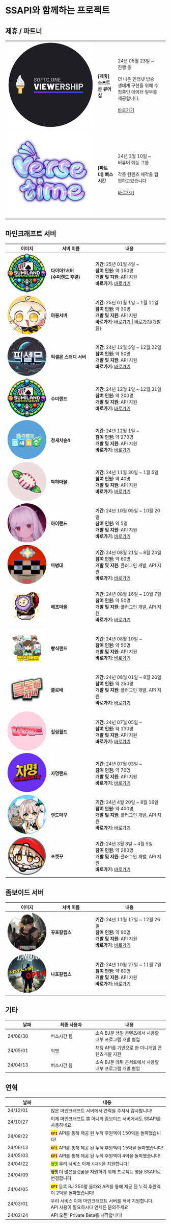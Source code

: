 # SSAPI와 함께하는 프로젝트

## 제휴 / 파트너

<table data-view="cards">
  <tbody>
    <tr>
      <td><img src="../.gitbook/assets/소프트콘 로고" alt=""></td>
      <td><h4><strong>[제휴] 소프트콘 뷰어십</strong></h4></td>
      <td>
        24년 05월 23일 ~<br>
        진행 중<br><br>
        더 나은 인터넷 방송 생태계 구현을 위해 수집중인 데이터 일부를 제공합니다.<br><br>
        <a target="_blank" href="https://viewership.softc.one/">바로가기</a>
      </td>
      <td></td>
    </tr>
    <tr>
      <td><img src="../.gitbook/assets/버스시간 로고" alt="" data-size="original"></td>
      <td><h4><strong>[파트너] 뻐스시간</strong></h4></td>
      <td>
        <p>
          24년 3월 10일 ~<br>
          버튜버 예능 그룹<br><br>
          각종 컨텐츠 제작을 협업하고있습니다<br><br>
          <a target="_blank" href="https://ch.sooplive.co.kr/versetime">바로가기</a>
        </p>
      </td>
      <td></td>
    </tr>
  </tbody>
</table>

## 마인크래프트 서버

<table>
  <thead>
    <tr>
      <th width="122">이미지</th>
      <th width="126">서버 이름</th>
      <th>내용</th>
    </tr>
  </thead>
  <tbody>
    <tr>
      <td><img src="../.gitbook/assets/수미랜드.png" alt="" data-size="original"></td>
      <td><strong>다이아?서버<br>(수미랜드 후열)</strong></td>
      <td>
        <strong>기간:</strong> 25년 01월 4일 ~<br>
        <strong>참여 인원:</strong> 약 150명<br>
        <strong>개발 및 지원:</strong> API 지원<br>
        <strong>바로가기:</strong> <a href="https://ch.sooplive.co.kr/rmlrl771" target="_blank">바로가기</a>
      </td>
    </tr>
    <tr>
      <td><img src="../.gitbook/assets/아봉서버.png" alt="" data-size="original"></td>
      <td><strong>아봉서버</strong></td>
      <td>
        <strong>기간:</strong> 25년 01월 1일 ~ 1월 11일<br>
        <strong>참여 인원:</strong> 약 30명<br>
        <strong>개발 및 지원:</strong> API 지원<br>
        <strong>바로가기:</strong> <a href="https://ch.sooplive.co.kr/rmlrl771" target="_blank">바로가기</a> | <a href="https://mcbmc.imweb.me/" target="_blank">바로가기(개발팀)</a>
      </td>
    </tr>
    <tr>
      <td><img src="../.gitbook/assets/픽셀몬 스터디 서버.png" alt="" data-size="original"></td>
      <td><strong>픽셀몬 스터디 서버</strong></td>
      <td>
        <strong>기간:</strong> 24년 12월 5일 ~ 12월 22일<br>
        <strong>참여 인원:</strong> 약 50명<br>
        <strong>개발 및 지원:</strong> API 지원<br>
        <strong>바로가기:</strong> <a href="https://www.notion.so/1525766dce1c80619941eeb463871d2c" target="_blank">바로가기</a>
      </td>
    </tr>
    <tr>
      <td><img src="../.gitbook/assets/수미랜드.png" alt="" data-size="original"></td>
      <td><strong>수미랜드</strong></td>
      <td>
        <strong>기간:</strong> 24년 12월 1일 ~ 12월 31일<br>
        <strong>참여 인원:</strong> 약 200명<br>
        <strong>개발 및 지원:</strong> API 지원<br>
        <strong>바로가기:</strong> <a href="https://ch.sooplive.co.kr/tnal8675" target="_blank">바로가기</a>
      </td>
    </tr>
    <tr>
      <td><img src="../.gitbook/assets/청새치숲4.png" alt="" data-size="original"></td>
      <td><strong>청새치숲4</strong></td>
      <td>
        <strong>기간:</strong> 24년 12월 1일 ~<br>
        <strong>참여 인원:</strong> 약 270명<br>
        <strong>개발 및 지원:</strong> API 지원<br>
        <strong>바로가기:</strong> <a href="https://ch.sooplive.co.kr/nopek98" target="_blank">바로가기</a>
      </td>
    </tr>
    <tr>
      <td><img src="../.gitbook/assets/박하마을.png" alt="" data-size="original"></td>
      <td><strong>박하마을</strong></td>
      <td>
        <strong>기간:</strong> 24년 11월 30일 ~ 1월 5일<br>
        <strong>참여 인원:</strong> 약 40명<br>
        <strong>개발 및 지원:</strong> API 지원<br>
        <strong>바로가기:</strong> <a href="https://organization-sqq.gitbook.io/minttown" target="_blank">바로가기</a>
      </td>
    </tr>
    <tr>
      <td><img src="../.gitbook/assets/아이랜드.png" alt="" data-size="original"></td>
      <td><strong>아이랜드</strong></td>
      <td>
        <strong>기간:</strong> 24년 10월 05일 ~ 10월 20일<br>
        <strong>참여 인원:</strong> 약 5명<br>
        <strong>개발 및 지원:</strong> API 지원<br>
        <strong>바로가기:</strong> <a href="https://ch.sooplive.co.kr/qlxkals1528" target="_blank">바로가기</a>
      </td>
    </tr>
    <tr>
      <td><img src="../.gitbook/assets/마병대.png" alt="" data-size="original"></td>
      <td><strong>마병대</strong></td>
      <td>
        <strong>기간:</strong> 24년 08월 21일 ~ 8월 24일<br>
        <strong>참여 인원:</strong> 약 60명<br>
        <strong>개발 및 지원:</strong> 플러그인 개발, API 지원<br>
        <strong>바로가기:</strong> <a href="https://ch.sooplive.co.kr/devil0108" target="_blank">바로가기</a>
      </td>
    </tr>
    <tr>
      <td><img src="../.gitbook/assets/해초마을.gif" alt="" data-size="original"></td>
      <td><strong>해초마을</strong></td>
      <td>
        <strong>기간:</strong> 24년 08월 16일 ~ 10월 7일<br>
        <strong>참여 인원:</strong> 약 50명<br>
        <strong>개발 및 지원:</strong> 플러그인 개발, API 지원<br>
        <strong>바로가기:</strong> <a href="https://ch.sooplive.co.kr/kjkj4424" target="_blank">바로가기</a>
      </td>
    </tr>
    <tr>
      <td><img src="../.gitbook/assets/빵식랜드.gif" alt="" data-size="original"></td>
      <td><strong>빵식랜드</strong></td>
      <td>
        <strong>기간:</strong> 24년 08월 10일 ~<br>
        <strong>참여 인원:</strong> 약 50명<br>
        <strong>개발 및 지원:</strong> API 지원<br>
        <strong>바로가기:</strong> <a href="https://ch.sooplive.co.kr/wbs5596" target="_blank">바로가기</a>
      </td>
    </tr>
    <tr>
      <td><img src="../.gitbook/assets/클로배.gif" alt="" data-size="original"></td>
      <td><strong>클로배</strong></td>
      <td>
        <strong>기간:</strong> 24년 08월 01일 ~ 8월 26일<br>
        <strong>참여 인원:</strong> 약 250명<br>
        <strong>개발 및 지원:</strong> 플러그인 개발, API 지원<br>
        <strong>바로가기:</strong> <a href="https://ch.sooplive.co.kr/vf3366" target="_blank">바로가기</a>
      </td>
    </tr>
    <tr>
      <td><img src="../.gitbook/assets/gjm0211 (1).png" alt=""></td>
      <td><strong>힐링월드</strong></td>
      <td>
        <strong>기간:</strong> 24년 07월 05일 ~<br>
        <strong>참여 인원:</strong> 약 130명<br>
        <strong>개발 및 지원:</strong> API 지원<br>
        <strong>바로가기:</strong> <a href="https://ch.sooplive.co.kr/tmlarhf155" target="_blank">바로가기</a>
      </td>
    </tr>
    <tr>
      <td><img src="../.gitbook/assets/gjm0211.png" alt=""></td>
      <td><strong>자명랜드</strong></td>
      <td>
        <strong>기간:</strong> 24년 07월 03일 ~ <br>
        <strong>참여 인원:</strong> 약 70명<br>
        <strong>개발 및 지원:</strong> API 지원<br>
        <strong>바로가기:</strong> <a href="https://ch.sooplive.co.kr/gjm0211" target="_blank">바로가기</a>
      </td>
    </tr>
    <tr>
      <td><img src="../.gitbook/assets/랜드마꾸 로고" alt=""></td>
      <td><strong>랜드마꾸</strong></td>
      <td>
        <strong>기간:</strong> 24년 4월 20일 ~ 8월 16일<br>
        <strong>참여 인원:</strong> 약 400명<br>
        <strong>개발 및 지원:</strong> 플러그인 개발, API 지원<br>
        <strong>바로가기:</strong> <a href="https://ch.sooplive.co.kr/ziyom2" target="_blank">바로가기</a>
      </td>
    </tr>
    <tr>
      <td><img src="../.gitbook/assets/포켓꾸 로고" alt=""></td>
      <td><strong>포켓꾸</strong></td>
      <td>
        <strong>기간:</strong> 24년 3월 8일 ~ 4월 5일<br>
        <strong>참여 인원:</strong> 약 260명<br>
        <strong>개발 및 지원:</strong> 플러그인 개발, API 지원<br>
        <strong>바로가기:</strong> <a href="https://ch.sooplive.co.kr/ziyom2" target="_blank">바로가기</a>
      </td>
    </tr>
  </tbody>
</table>

## 좀보이드 서버

<table>
  <thead>
    <tr>
      <th width="122">이미지</th>
      <th width="126">서버 이름</th>
      <th>내용</th>
    </tr>
  </thead>
  <tbody>
    <tr>
      <td><img src="../.gitbook/assets/뀨포칼립스.png" alt="" data-size="original"></td>
      <td><strong>뀨포칼립스</strong></td>
      <td>
        <strong>기간:</strong> 24년 11월 17일 ~ 12월 26일<br>
        <strong>참여 인원:</strong> 약 90명<br>
        <strong>개발 및 지원:</strong> API 지원<br>
        <strong>바로가기:</strong> <a href="https://chzzk.naver.com/19008cc648cb3fc8ebbdc0df3d5a05de" target="_blank">바로가기</a>
      </td>
    </tr>
    <tr>
      <td><img src="../.gitbook/assets/나포칼립스.png" alt="" data-size="original"></td>
      <td><strong>나포칼립스</strong></td>
      <td>
        <strong>기간:</strong> 24년 10월 27일 ~ 11월 7일<br>
        <strong>참여 인원:</strong> 약 60명<br>
        <strong>개발 및 지원:</strong> API 지원<br>
        <strong>바로가기:</strong> <a href="https://ch.sooplive.co.kr/sh0w422" target="_blank">바로가기</a>
      </td>
    </tr>
  </tbody>
</table>

## 기타

<table>
  <thead>
    <tr>
      <th width="122">날짜</th>
      <th width="126">최종 사용자</th>
      <th>내용</th>
    </tr>
  </thead>
  <tbody>
    <tr>
      <td>24/06/30</td>
      <td>버스시간 팀</td>
      <td>소속 BJ분 생일 콘텐츠에서 사용할 내부 프로그램 개발 협업</td>
    </tr>
    <tr>
      <td>24/05/01</td>
      <td>익명</td>
      <td>채팅 API를 기반으로 한 미니게임 콘텐츠개발 지원</td>
    </tr>
    <tr>
      <td>24/04/13</td>
      <td>버스시간 팀</td>
      <td>소속 BJ분 데뷔 콘서트에서 사용할 내부 프로그램 개발 협업</td>
    </tr>
  </tbody>
</table>

## 연혁

<table>
  <thead>
    <tr>
      <th width="122">날짜</th>
      <th>내용 </th>
    </tr>
  </thead>
  <tbody>
    <tr>
      <td>24/12/01</td>
      <td>많은 마인크래프트 서버에서 연락을 주셔서 감사합니다!</td>
    </tr>
    <tr>
      <td>24/10/27</td>
      <td>이제 마인크래프트 뿐 아니라 좀보이드 서버에서도 SSAPI를 사용하네요!</td>
    </tr>
    <tr>
      <td>24/08/22</td>
      <td><mark style="color:purple;"><strong><code>KPI</code></strong></mark> API를 통해 제공 된 누적 후원액이 150억을 돌파했습니다!</td>
    </tr>
    <tr>
      <td>24/06/13</td>
      <td><mark style="color:purple;"><strong><code>KPI</code></strong></mark> API를 통해 제공 된 누적 후원액이 15억을 돌파했습니다!</td>
    </tr>
    <tr>
      <td>24/05/03</td>
      <td><mark style="color:purple;"><strong><code>KPI</code></strong></mark> API를 통해 제공 된 누적 후원액이 4억을 돌파했습니다!</td>
    </tr>
    <tr>
      <td>24/04/22</td>
      <td><mark style="color:green;"><strong><code>업뎃</code></strong></mark> 우리 서비스 이제 <code>치지직</code>을 지원합니다!</td>
    </tr>
    <tr>
      <td>24/04/09</td>
      <td><mark style="color:blue;"><strong><code>업뎃</code></strong></mark> 더 많은플랫폼을 지원하기 위해 프로젝트 명을 SSAPI로 변경합니다</td>
    </tr>
    <tr>
      <td>24/04/05</td>
      <td><mark style="color:purple;"><strong><code>KPI</code></strong></mark> 등록 BJ 250명 돌파와 API를 통해 제공 된 누적 후원액이 2억을 돌파했습니다!</td>
    </tr>
    <tr>
      <td>24/03/01</td>
      <td>
        우리 서비스 이제 마인크래프트 서버를 적극 지원합니다.<br>
        API 사용이 필요하시다 언제든 문의주세요
      </td>
    </tr>
    <tr>
      <td>24/02/24</td>
      <td>API 오픈! Private Beta를 시작합니다!</td>
    </tr>
  </tbody>
</table>
